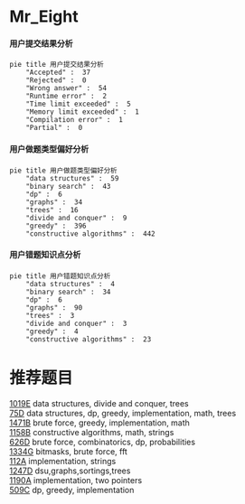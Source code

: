 # Mr_Eight

<!-- tabs:start -->



#### **用户提交结果分析**

```mermaid
pie title 用户提交结果分析
    "Accepted" :  37
    "Rejected" :  0
    "Wrong answer" :  54
    "Runtime error" :  2
    "Time limit exceeded" :  5
    "Memory limit exceeded" :  1
    "Compilation error" :  1
    "Partial" :  0
```

#### **用户做题类型偏好分析**

```mermaid
pie title 用户做题类型偏好分析
    "data structures" :  59
    "binary search" :  43
    "dp" :  6
    "graphs" :  34
    "trees" :  16
    "divide and conquer" :  9
    "greedy" :  396
    "constructive algorithms" :  442
```
#### **用户错题知识点分析**

```mermaid
pie title 用户错题知识点分析
    "data structures" :  4
    "binary search" :  34
    "dp" :  6
    "graphs" :  90
    "trees" :  3
    "divide and conquer" :  3
    "greedy" :  4
    "constructive algorithms" :  23
```



<!-- tabs:end -->
# 推荐题目
[1019E](https://codeforces.com/contest/1019/problem/E)		data structures,
                        divide and conquer,
                        trees		  
[75D](https://codeforces.com/contest/75/problem/D)		data structures,
                        dp,
                        greedy,
                        implementation,
                        math,
                        trees		  
[1471B](https://codeforces.com/contest/1471/problem/B)		brute force,
                        greedy,
                        implementation,
                        math		  
[1158B](https://codeforces.com/contest/1158/problem/B)		constructive algorithms,
                        math,
                        strings		  
[626D](https://codeforces.com/contest/626/problem/D)		brute force,
                        combinatorics,
                        dp,
                        probabilities		  
[1334G](https://codeforces.com/contest/1334/problem/G)		bitmasks,
                        brute force,
                        fft		  
[112A](https://codeforces.com/contest/112/problem/A)		implementation,
                        strings		  
[1247D](https://codeforces.com/contest/1247/problem/D)		dsu,graphs,sortings,trees		  
[1190A](https://codeforces.com/contest/1190/problem/A)		implementation,
                        two pointers		  
[509C](https://codeforces.com/contest/509/problem/C)		dp,
                        greedy,
                        implementation		  
